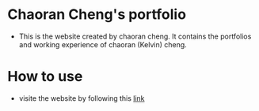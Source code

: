 # Chaoran Cheng's portfolio
  - This is the website created by chaoran cheng. It contains the portfolios and working experience of chaoran (Kelvin) cheng.

# How to use
  - visite the website by following this [link](chaorancheng.net)
